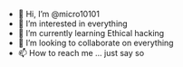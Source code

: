 - 👋 Hi, I’m @micro10101
- 👀 I’m interested in everything
- 🌱 I’m currently learning Ethical hacking
- 💞️ I’m looking to collaborate on everything 
- 📫 How to reach me ... just say so 

<!---
micro10101/micro10101 is a ✨ special ✨ repository because its `README.md` (this file) appears on your GitHub profile.
You can click the Preview link to take a look at your changes.
--->

